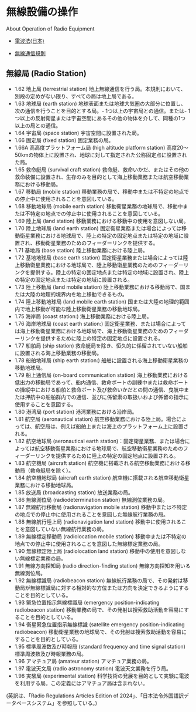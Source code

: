 # 無線設備の操作
About Operation of Radio Equipment

- [電波法(日本)](./RadioLawJP.md)

- [無線通信規則](./RadioRegulations.md)


## 無線局 (Radio Station)


- 1.62 地上局 (terrestrial station) 地上無線通信を行う局。本規則において、別段の定めがない限り、すべての局は地上局である。
- 1.63 地球局 (earth station) 地球表面または地球大気圏の大部分に位置し、次の通信を行うことを目的とする局。- 1つ以上の宇宙局との通信。または- 1つ以上の反射衛星または宇宙空間にあるその他の物体を介して、同種の1つ以上の局との通信。
- 1.64 宇宙局 (space station) 宇宙空間に設置された局。
- 1.66 固定局 (fixed station) 固定業務の局。
- 1.66A 高高度プラットフォーム局 (high altitude platform station) 高度20～50kmの物体上に設置され、地球に対して指定された公称固定点に設置された局。
- 1.65 救命艇局 (survival craft station) 救命艇、救命いかだ、またはその他の救命装備に設置され、生存のみを目的として海上移動業務または航空移動業務における移動局。
- 1.67 移動局 (mobile station) 移動業務の局で、移動中または不特定の地点での停止中に使用されることを意図している。
- 1.68 移動地球局 (mobile earth station) 移動衛星業務の地球局で、移動中または不特定の地点での停止中に使用されることを意図している。
- 1.69 陸上局 (land station) 移動業務における移動中の使用を意図しない局。
- 1.70 陸上地球局 (land earth station) 固定衛星業務または場合によっては移動衛星業務における地球局で、陸上の特定の固定地点または特定の地域に設置され、移動衛星業務のためのフィーダーリンクを提供する。
- 1.71 基地局 (base station) 陸上移動業務における陸上局。
- 1.72 基地地球局 (base earth station) 固定衛星業務または場合によっては陸上移動衛星業務における地球局で、陸上移動衛星業務のためのフィーダーリンクを提供する。陸上の特定の固定地点または特定の地域に設置され、陸上の特定の固定地点または特定の地域に設置される。
- 1.73 陸上移動局 (land mobile station) 陸上移動業務における移動局で、国または大陸の地理的境界内を地上移動できるもの。
- 1.74 陸上移動地球局 (land mobile earth station) 国または大陸の地理的範囲内で地上移動が可能な陸上移動衛星業務の移動地球局。
- 1.75 海岸局 (coast station:) 海上移動業務における陸上局。
- 1.76 海岸地球局 (coast earth station:) 固定衛星業務、または場合によっては海上移動衛星業務における地球局で、海上移動衛星業務のためのフィーダーリンクを提供するために陸上の特定の固定地点に設置される。
- 1.77 船舶局 (ship station) 救命艇局を除き、恒久的に係留されていない船舶に設置される海上移動業務の移動局。
- 1.78 船舶地球局 (ship earth station:) 船舶に設置される海上移動衛星業務の移動地球局。
- 1.79 船上通信局 (on-board communication station) 海上移動業務における低出力の移動局であって、船内通信、救命ボートの訓練中または救命ボートの操縦中における船舶と救命ボート及び救命いかだとの間の通信、曳航中または押航中の船舶群内での通信、並びに係留索の取扱いおよび係留の指示に使用することを意図する。
- 1.80 港湾局 (port station) 港湾業務における沿岸局。
- 1.81 航空局 (aeronautical station) 航空移動業務における陸上局。場合によっては、航空局は、例えば船舶上または海上のプラットフォーム上に設置される。
- 1.82 航空地球局 (aeronautical earth station)：固定衛星業務、または場合によっては航空移動衛星業務における地球局で、航空移動衛星業務のためのフィーダーリンクを提供するために陸上の特定の固定地点に設置される。
- 1.83 航空機局 (aircraft station) 航空機に搭載される航空移動業務における移動局（救命艇局を除く）。
- 1.84 航空機地球局 (aircraft earth station) 航空機に搭載される航空移動衛星業務における移動地球局。
- 1.85 放送局 (broadcasting station) 放送業務の局。
- 1.86 無線測位局 (radiodetermination station) 無線測位業務の局。
- 1.87 無線航行移動局 (radionavigation mobile station) 移動中または不特定の地点での停止中に使用されることを意図した無線航行業務の局。
- 1.88 無線航行陸上局 (radionavigation land station) 移動中に使用されることを意図していない無線航行業務の局。
- 1.89 無線標定移動局 (radiolocation mobile station) 移動中または不特定の地点での停止中に使用されることを意図した無線標定業務の局。
- 1.90 無線標定陸上局 (radiolocation land station) 移動中の使用を意図しない無線標定業務の局。
- 1.91 無線方向探知局 (radio direction-finding station) 無線方向探知を用いる無線測位局。
- 1.92 無線標識局 (radiobeacon station) 無線航行業務の局で、その発射は移動局が無線標識局に対する相対的な方位または方向を決定できるようにすることを目的としている。
- 1.93 緊急位置指示無線標識局 (emergency position-indicating radiobeacon station) 移動業務の局で、その発射は捜索救助活動を容易にすることを目的としている。
- 1.94 衛星緊急位置指示無線標識 (satellite emergency position-indicating radiobeacon) 移動衛星業務の地球局で、その発射は捜索救助活動を容易にすることを目的としている。
- 1.95 標準周波数及び時報局 (standard frequency and time signal station) 標準周波数及び時報業務の局。
- 1.96 アマチュア局 (amateur station) アマチュア業務の局。
- 1.97 電波天文局 (radio astronomy station) 電波天文業務を行う局。
- 1.98 実験局 (experimental station) 科学技術の発展を目的として実験に電波を利用する局。この定義にはアマチュア局は含まれない。




(英訳は、「Radio Regulations Articles Edition of 2024」、「日本法令外国語訳データベースシステム」を参照している。)

